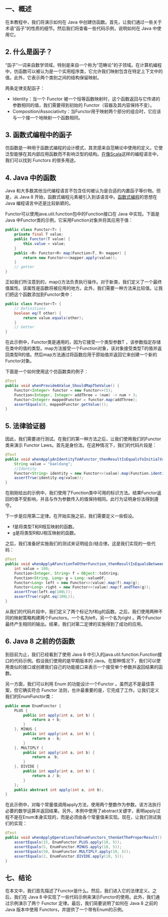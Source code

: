 ## 一、概述

在本教程中，我们将演示如何在 Java 中创建仿函数。首先，让我们通过一些关于术语“函子”的性质的细节。然后我们将查看一些代码示例，说明如何在 Java 中使用它。

## 2. 什么是函子？

“函子”一词来自数学领域，特别是来自一个称为“范畴论”的子领域。在计算机编程中，仿函数可以被认为是一个实用程序类，它允许我们映射包含在特定上下文中的值。此外，它表示两个类别之间的结构保留映射。

两条定律支配函子：

-   Identity：当一个 Functor 被一个恒等函数映射时，这个函数返回与它传递的参数相同的值，我们需要得到初始的 Functor（容器及其内容保持不变）。
-   Composition/Associativity：当Functor用于映射两个部分的组合时，它应该与一个接一个地映射一个函数相同。

## 3. 函数式编程中的函子

仿函数是一种用于函数式编程的设计模式，其灵感来自范畴论中使用的定义。它使泛型能够在其内部应用函数而不影响泛型的结构。[在像Scala](https://www.baeldung.com/scala/functors-functional-programming)这样的编程语言中，我们可以找到 Functors 的很多用途。

## 4. Java 中的函数

Java 和大多数其他当代编程语言不包含任何被认为是合适的内置函子等价物。但是，从 Java 8 开始，函数式编程元素被引入到该语言中。[函数式编程](https://www.baeldung.com/java-functional-programming)的思想在 Java 编程语言中还是比较新颖的。

Functor可以使用java.util.function包中的Function接口在 Java 中实现。下面是 Java 中Functor类的示例，它采用Function对象并将其应用于值：

```java
public class Functor<T> {
    private final T value;
    public Functor(T value) {
        this.value = value;
    }
    public <R> Functor<R> map(Function<T, R> mapper) {
        return new Functor<>(mapper.apply(value));
    }
    // getter
}
```

正如我们所注意到的，map()方法负责执行操作。对于新类，我们定义了一个最终值属性。该属性是函数将被应用的地方。此外，我们需要一种方法来比较值。让我们把这个函数添加到Functor类中：

```java
public class Functor<T> {
    // Definitions
    boolean eq(T other) {
        return value.equals(other);
    }
    // Getter
}
```

在此示例中，Functor类是通用的，因为它接受一个类型参数T ，该参数指定存储在类中的值的类型。map方法接受一个Function对象，该对象接受类型T的值并返回类型R的值。然后map方法通过将函数应用于原始值并返回它来创建一个新的Functor对象。

下面是一个如何使用这个仿函数类的例子：

```java
@Test
public void whenProvideAValue_ShouldMapTheValue() {
    Functor<Integer> functor = new Functor<>(5);
    Function<Integer, Integer> addThree = (num) -> num + 3;
    Functor<Integer> mappedFunctor = functor.map(addThree);
    assertEquals(8, mappedFunctor.getValue());
}
```

## 5. 法律验证器

因此，我们需要进行测试。在我们的第一种方法之后，让我们使用我们的Functor类来演示 Functor Laws。首先是身份法。在这种情况下，我们的代码片段是：

```java
@Test
public void whenApplyAnIdentityToAFunctor_thenResultIsEqualsToInitialValue() {
    String value = "baeldung";
    //Identity
    Functor<String> identity = new Functor<>(value).map(Function.identity());
    assertTrue(identity.eq(value));
}
```

在刚刚给出的示例中，我们使用了Function类中可用的标识方法。结果Functor返回的值不受影响，并且与作为参数传入的值保持相同。此行为证明身份法得到遵守。

下一步是应用第二定律。在开始实施之前，我们需要定义一些假设。

-   f是将类型T和R相互映射的函数。
-   g是将类型R和U相互映射的函数。

之后，我们准备好实施我们的测试来证明组合/结合律。这是我们实现的一些代码：

```java
@Test
public void whenApplyAFunctionToOtherFunction_thenResultIsEqualsBetweenBoth() {
    int value = 100;
    Function<Integer, String> f = Object::toString;
    Function<String, Long> g = Long::valueOf;
    Functor<Long> left = new Functor<>(value).map(f).map(g);
    Functor<Long> right = new Functor<>(value).map(f.andThen(g));
    assertTrue(left.eq(100L));
    assertTrue(right.eq(100L));
}
```

从我们的代码片段中，我们定义了两个标记为f和g的函数。之后，我们使用两种不同的映射策略构建两个Functors，一个名为left，另一个名为right 。两个Functor最终产生相同的输出。结果，我们对第二定律的实施得到了成功的应用。

## 6. Java 8 之前的仿函数

到目前为止，我们已经看到了使用 Java 8 中引入的java.util.function.Function接口的代码示例。假设我们使用的是早期版本的 Java。在那种情况下，我们可以使用类似的接口或创建我们自己的功能接口来表示一个接受单个参数并返回结果的函数。

另一方面，我们可以利用 Enum 的功能设计一个Functor 。虽然这不是最佳答案，但它确实符合 Functor 法则，也许最重要的是，它完成了工作。让我们定义我们的EnumFunctor类：

```java
public enum EnumFunctor {
    PLUS {
        public int apply(int a, int b) {
            return a + b;
        }
    }, MINUS {
        public int apply(int a, int b) {
            return a - b;
        }
    }, MULTIPLY {
        public int apply(int a, int b) {
            return a  b;
        }
    }, DIVIDE {
        public int apply(int a, int b) {
            return a / b;
        }
    };
    public abstract int apply(int a, int b);
}
```

在此示例中，对每个常量值调用apply方法，使用两个整数作为参数。该方法执行必要的数学运算并返回结果。另外，本例中使用了abstract关键字，表明apply过程不是在Enum本身实现的，而是必须由各个常量值来实现。现在，让我们测试我们的实现：

```java
@Test
public void whenApplyOperationsToEnumFunctors_thenGetTheProperResult() {
    assertEquals(15, EnumFunctor.PLUS.apply(10, 5));
    assertEquals(5, EnumFunctor.MINUS.apply(10, 5));
    assertEquals(50, EnumFunctor.MULTIPLY.apply(10, 5));
    assertEquals(2, EnumFunctor.DIVIDE.apply(10, 5));
}
```

## 七、结论

在本文中，我们首先描述了Functor是什么。然后，我们进入它的法律定义。之后，我们在 Java 8 中实现了一些代码示例来演示Functor的使用。此外，我们通过示例演示了两个 Functor 定律。最后，我们简要说明了如何在 Java 8 之前的 Java 版本中使用 Functors，并提供了一个带有Enum的示例。